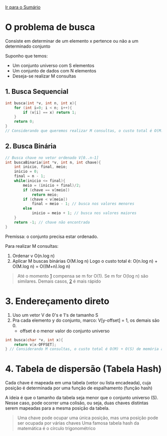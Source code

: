 [Ir para o Sumário](../README.md)

# O problema de busca

Consiste em determinar de um elemento x pertence ou não a um determinado conjunto

Suponho que temos:
- Um conjunto universo com S elementos
- Um conjunto de dados com N elementos
- Deseja-se realizar M consultas

## 1. Busca Sequencial

```c
int busca(int *v, int n, int x){
    for (int i=0; i < n; i++){
        if (v[i] == x) return 1;
    }
    return 0;
}
// Considerando que queremos realizar M consultas, o custo total é O(M.n)
```

## 2. Busca Binária

```c
// Busca chave no vetor ordenado V[0..n-1]
int buscaBinaria(int *v, int n, int chave){
    int inicio, final, meio;
    inicio = 0;
    final = n - 1;
    while(inicio <= final){
        meio = (inicio + final)/2;
        if (chave == v[meio])
            return meio;
        if (chave < v[meio])
            final = meio - 1; // busca nos valores menores
        else
            inicio = meio + 1; // busca nos valores maiores
    }
    return -1; // chave não encontrada
}
```
Premissa: o conjunto precisa estar ordenado.

Para realizar M consultas:
1. Ordenar v O(n.log n)
2. Aplicar M buscas binárias O(M.log n)
Logo o custo total é: O(n.log n) + O(M.log n) = O((M+n).log n)

> Até o momento [1](#1-busca-sequencial) compensa se m for O(1). Se m for O(log n) são similares. Demais casos, [2](#2-busca-binária) é mais rápido

# 3. Endereçamento direto

1. Uso um vetor V de 0's e 1's de tamanho S
2. Pra cada elemento y do conjunto, marco: V[y-offset] = 1, os demais são 0.
    - offset é o menor valor do conjunto universo 

```c
int busca(char *v, int x){
    return v[x-OFFSET];
} // Considerando M consultas, o custo total é O(M) + O(S) de memória auxiliar
```

# 4. Tabela de dispersão (Tabela Hash)

Cada chave é mapeada em uma tabela (vetor ou lista encadeada), cuja posição é determinada por uma função de espalhamento (função hash)

A ideia é que o tamanho da tabela seja menor que o conjunto universo (S). Nesse caso, pode ocorrer uma colisão, ou seja, duas chaves distintas serem mapeadas para a mesma posição da tabela.

> Uma chave pode ocupar uma única posição, mas uma posição pode ser ocupada por várias chaves
> Uma famosa tabela hash da matemática é o círculo trigonométrico